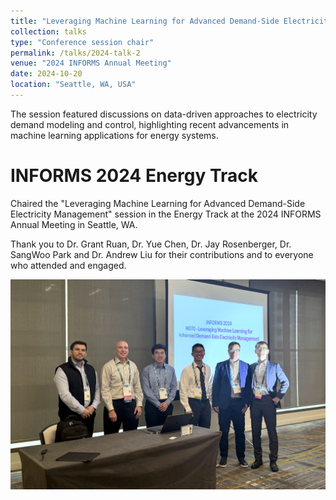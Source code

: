 ```yaml
---
title: "Leveraging Machine Learning for Advanced Demand-Side Electricity Management"
collection: talks
type: "Conference session chair"
permalink: /talks/2024-talk-2
venue: "2024 INFORMS Annual Meeting"
date: 2024-10-20
location: "Seattle, WA, USA"
---
```

The session featured discussions on data-driven approaches to electricity demand modeling and control, highlighting recent advancements in machine learning applications for energy systems.

INFORMS 2024 Energy Track
======

Chaired the "Leveraging Machine Learning for Advanced Demand-Side Electricity Management" session in the Energy Track at the 2024 INFORMS Annual Meeting in Seattle, WA. 

Thank you to Dr. Grant Ruan, Dr. Yue Chen, Dr. Jay Rosenberger, Dr. SangWoo Park and Dr. Andrew Liu for their contributions and to everyone who attended and engaged.

<img src='/images/INOFRMS-2024.jpg'>